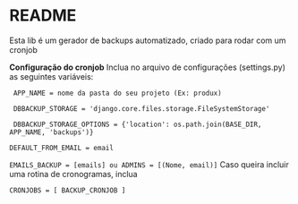 # README

Esta lib é um gerador de backups automatizado, criado para rodar com um cronjob

**Configuração do cronjob**
Inclua no arquivo de configurações (settings.py) as seguintes variáveis:

` APP_NAME = nome da pasta do seu projeto (Ex: produx)`

` DBBACKUP_STORAGE = 'django.core.files.storage.FileSystemStorage'`

` DBBACKUP_STORAGE_OPTIONS = {'location': os.path.join(BASE_DIR, APP_NAME, 'backups')}`

`DEFAULT_FROM_EMAIL = email`

`EMAILS_BACKUP = [emails] ou ADMINS = [(Nome, email)]`
Caso queira incluir uma rotina de cronogramas, inclua 

`CRONJOBS = [
BACKUP_CRONJOB
]`
